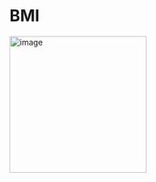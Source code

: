 # BMI
<img width="240" alt="image" src="https://user-images.githubusercontent.com/60823864/233871054-d19cd9e2-ae6c-4e97-ae22-b6f73310639e.png">
